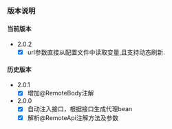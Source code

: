 ### 版本说明

#### 当前版本
* 2.0.2
    * [x] url参数直接从配置文件中读取变量,且支持动态刷新.

#### 历史版本
* 2.0.1
    * [x] 增加@RemoteBody注解

* 2.0.0
    * [x] 自动注入接口，根据接口生成代理bean
    * [x] 解析@RemoteApi注解方法及参数